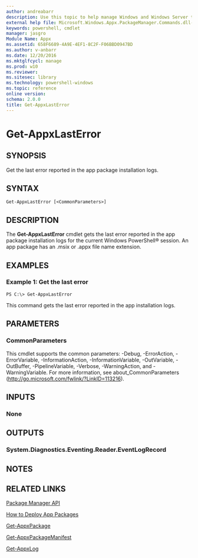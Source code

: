 ```yaml
---
author: andreabarr
description: Use this topic to help manage Windows and Windows Server technologies with Windows PowerShell.
external help file: Microsoft.Windows.Appx.PackageManager.Commands.dll-help.xml
keywords: powershell, cmdlet
manager: jasgro
Module Name: Appx
ms.assetid: 658F6689-4A9E-4EF1-8C2F-F06BBD0947BD
ms.author: v-anbarr
ms.date: 12/20/2016
ms.mktglfcycl: manage
ms.prod: w10
ms.reviewer:
ms.sitesec: library
ms.technology: powershell-windows
ms.topic: reference
online version:
schema: 2.0.0
title: Get-AppxLastError
---
```


# Get-AppxLastError

## SYNOPSIS
Get the last error reported in the app package installation logs.

## SYNTAX

```
Get-AppxLastError [<CommonParameters>]
```

## DESCRIPTION
The **Get-AppxLastError** cmdlet gets the last error reported in the app package installation logs for the current Windows PowerShell® session.
An app package has an .msix or .appx file name extension.

## EXAMPLES

### Example 1: Get the last error
```
PS C:\> Get-AppxLastError
```

This command gets the last error reported in the app installation logs.

## PARAMETERS

### CommonParameters
This cmdlet supports the common parameters: -Debug, -ErrorAction, -ErrorVariable, -InformationAction, -InformationVariable, -OutVariable, -OutBuffer, -PipelineVariable, -Verbose, -WarningAction, and -WarningVariable. For more information, see about_CommonParameters (http://go.microsoft.com/fwlink/?LinkID=113216).

## INPUTS

### None

## OUTPUTS

### System.Diagnostics.Eventing.Reader.EventLogRecord

## NOTES

## RELATED LINKS

[Package Manager API](http://go.microsoft.com/fwlink/?LinkId=245447)

[How to Deploy App Packages](http://go.microsoft.com/fwlink/?LinkID=231020)

[Get-AppxPackage](./Get-AppxPackage.md)

[Get-AppxPackageManifest](./Get-AppxPackageManifest.md)

[Get-AppxLog](./Get-AppxLog.md)

